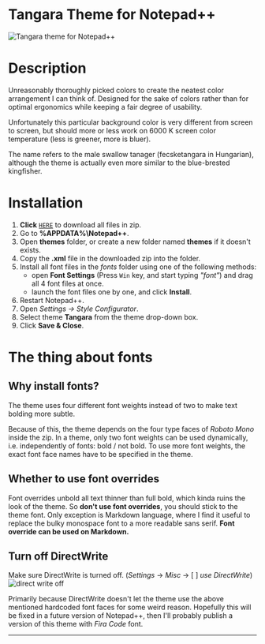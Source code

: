 # Tangara Theme for Notepad++

![Tangara theme for Notepad++](https://i.ibb.co/GkhPmpn/github-full.jpg)

# Description
Unreasonably thoroughly picked colors to create the neatest color arrangement I can think of.
Designed for the sake of colors rather than for optimal ergonomics while keeping a fair degree of usability.

Unfortunately this particular background color is very different from screen to screen, but should more or less
work on 6000 K screen color temperature (less is greener, more is bluer).

The name refers to the male swallow tanager (fecsketangara in Hungarian), although the theme is actually even
more similar to the blue-brested kingfisher.


# Installation

1. **Click** [`HERE`](https://github.com/benelaci/NPP-Tangara-Theme/archive/refs/heads/main.zip) to download all files in zip.
2. Go to **%APPDATA%\Notepad++**.
3. Open **themes** folder, or create a new folder named **themes** if it doesn't exists.
4. Copy the **.xml** file in the downloaded zip into the folder.
5. Install all font files in the *fonts* folder using one of the following methods:
   - open **Font Settings** (Press `Win` key, and start typing *"font"*) and drag all 4 font files at once.
   - launch the font files one by one, and click **Install**.
6. Restart Notepad++.
7. Open *Settings -> Style Configurator*.
8. Select theme **Tangara** from the theme drop-down box.
9. Click **Save & Close**.

# The thing about fonts

## Why install fonts?

The theme uses four different font weights instead of two to make text bolding more subtle.

Because of this, the theme depends on the four type faces of *Roboto Mono* inside the zip.
In a theme, only two font weights can be used dynamically, i.e. independently of fonts: bold / not bold.
To use more font weights, the exact font face names have to be specified in the theme.

## Whether to use font overrides

Font overrides unbold all text thinner than full bold, which kinda ruins the look of the theme. So **don't use font overrides**, you should stick to the theme font.
Only exception is Markdown language, where I find it useful to replace the bulky monospace font to a more readable sans serif.
**Font override can be used on Markdown.**

## Turn off DirectWrite

Make sure DirectWrite is turned off. (*Settings* -> *Misc* -> [ ] *use DirectWrite*)
![direct write off](https://i.ibb.co/8MhC3P9/github-Direct-Write-off.png)

Primarily because DirectWrite doesn't let the theme use the above mentioned hardcoded font faces for some weird reason. Hopefully this will be fixed in a future version of Notepad++, then I'll probably publish a version of this theme with *Fira Code* font.

----
